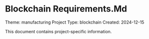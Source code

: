 # Blockchain Requirements.Md

Theme: manufacturing
Project Type: blockchain
Created: 2024-12-15

This document contains project-specific information.
